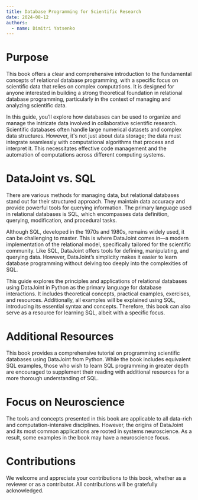 ```yaml
---
title: Database Programming for Scientific Research
date: 2024-08-12
authors:
  - name: Dimitri Yatsenko
---
```


# Purpose

This book offers a clear and comprehensive introduction to the fundamental concepts of relational database programming, with a specific focus on scientific data that relies on complex computations. It is designed for anyone interested in building a strong theoretical foundation in relational database programming, particularly in the context of managing and analyzing scientific data.

In this guide, you’ll explore how databases can be used to organize and manage the intricate data involved in collaborative scientific research. Scientific databases often handle large numerical datasets and complex data structures. However, it's not just about data storage; the data must integrate seamlessly with computational algorithms that process and interpret it. This necessitates effective code management and the automation of computations across different computing systems.

# DataJoint vs. SQL

There are various methods for managing data, but relational databases stand out for their structured approach. They maintain data accuracy and provide powerful tools for querying information. The primary language used in relational databases is SQL, which encompasses data definition, querying, modification, and procedural tasks.

Although SQL, developed in the 1970s and 1980s, remains widely used, it can be challenging to master. This is where DataJoint comes in—a modern implementation of the relational model, specifically tailored for the scientific community. Like SQL, DataJoint offers tools for defining, manipulating, and querying data. However, DataJoint’s simplicity makes it easier to learn database programming without delving too deeply into the complexities of SQL.

This guide explores the principles and applications of relational databases using DataJoint in Python as the primary language for database interactions. It includes theoretical concepts, practical examples, exercises, and resources. Additionally, all examples will be explained using SQL, introducing its essential syntax and concepts. Therefore, this book can also serve as a resource for learning SQL, albeit with a specific focus.

# Additional Resources

This book provides a comprehensive tutorial on programming scientific databases using DataJoint from Python. While the book includes equivalent SQL examples, those who wish to learn SQL programming in greater depth are encouraged to supplement their reading with additional resources for a more thorough understanding of SQL.

# Focus on Neuroscience

The tools and concepts presented in this book are applicable to all data-rich and computation-intensive disciplines. However, the origins of DataJoint and its most common applications are rooted in systems neuroscience. As a result, some examples in the book may have a neuroscience focus.

# Contributions

We welcome and appreciate your contributions to this book, whether as a reviewer or as a contributor. All contributions will be gratefully acknowledged.


